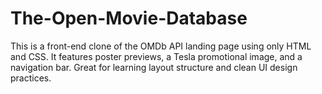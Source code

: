 # The-Open-Movie-Database
This is a front-end clone of the OMDb API landing page using only HTML and CSS. It features poster previews, a Tesla promotional image, and a navigation bar. Great for learning layout structure and clean UI design practices.
